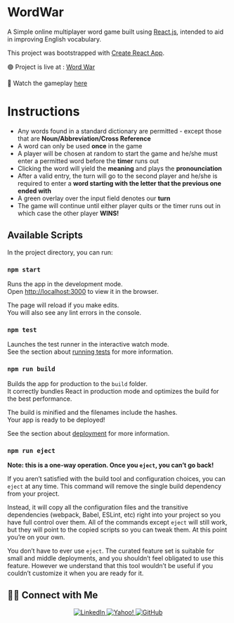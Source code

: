 # WordWar

A Simple online multiplayer word game built using [React.js](https://github.com/facebook/react), intended to aid in improving English vocabulary.

This project was bootstrapped with [Create React App](https://github.com/facebook/create-react-app).

🟢 Project is live at : [Word War](https://mochatek.github.io/WordWar/#/signup)

🎥 Watch the gameplay [here](https://www.linkedin.com/posts/akash-s-panickar-9893ab155_reactjs-expressjs-nodejs-activity-6808069467692765184-6CT0)

# Instructions

- Any words found in a standard dictionary are permitted - except those that are **Noun/Abbreviation/Cross Reference**
- A word can only be used **once** in the game
- A player will be chosen at random to start the game and he/she must enter a permitted word before the **timer** runs out
- Clicking the word will yield the **meaning** and plays the **pronounciation**
- After a valid entry, the turn will go to the second player and he/she is required to enter a **word starting with the letter that the previous one ended with**
- A green overlay over the input field denotes our **turn**
- The game will continue until either player quits or the timer runs out in which case the other player **WINS!**

## Available Scripts

In the project directory, you can run:

### `npm start`

Runs the app in the development mode.\
Open [http://localhost:3000](http://localhost:3000) to view it in the browser.

The page will reload if you make edits.\
You will also see any lint errors in the console.

### `npm test`

Launches the test runner in the interactive watch mode.\
See the section about [running tests](https://facebook.github.io/create-react-app/docs/running-tests) for more information.

### `npm run build`

Builds the app for production to the `build` folder.\
It correctly bundles React in production mode and optimizes the build for the best performance.

The build is minified and the filenames include the hashes.\
Your app is ready to be deployed!

See the section about [deployment](https://facebook.github.io/create-react-app/docs/deployment) for more information.

### `npm run eject`

**Note: this is a one-way operation. Once you `eject`, you can’t go back!**

If you aren’t satisfied with the build tool and configuration choices, you can `eject` at any time. This command will remove the single build dependency from your project.

Instead, it will copy all the configuration files and the transitive dependencies (webpack, Babel, ESLint, etc) right into your project so you have full control over them. All of the commands except `eject` will still work, but they will point to the copied scripts so you can tweak them. At this point you’re on your own.

You don’t have to ever use `eject`. The curated feature set is suitable for small and middle deployments, and you shouldn’t feel obligated to use this feature. However we understand that this tool wouldn’t be useful if you couldn’t customize it when you are ready for it.

## 🤝🏻 Connect with Me

<p align="center">
  <a href="https://in.linkedin.com/in/akash-s-panickar-9893ab155" target="blank">
      <img src="https://img.icons8.com/color/36/000000/linkedin.png" alt="LinkedIn" />
  </a>

  <a href="mailto:akashsabu@ymail.com" target="blank">
      <img src="https://img.icons8.com/color/36/000000/yahoo-mail-app.png" alt="Yahoo!" />
  </a>
  
  <a href="https://github.com/mochatek" target="blank">
      <img src="https://img.icons8.com/fluent/36/000000/github.png" alt="GitHub" />
  </a>
</p>
